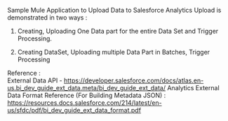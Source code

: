 Sample Mule Application to Upload Data to Salesforce Analytics
Upload is demonstrated in two ways :

1. Creating, Uploading  One Data part for the entire Data Set and Trigger Processing.

2. Creating DataSet, Uploading multiple Data Part in Batches, Trigger Processing

Reference :  
External Data API - https://developer.salesforce.com/docs/atlas.en-us.bi_dev_guide_ext_data.meta/bi_dev_guide_ext_data/
Analytics External Data Format Reference (For Building Metadata JSON) : https://resources.docs.salesforce.com/214/latest/en-us/sfdc/pdf/bi_dev_guide_ext_data_format.pdf
